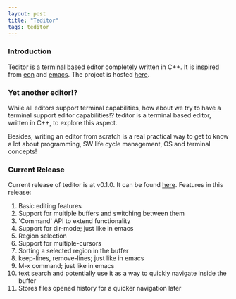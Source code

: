 ```yaml
---
layout: post
title: "Teditor"
tags: teditor
---
```


### Introduction
Teditor is a terminal based editor completely written in C++. It is inspired from
[eon](https://github.com/tomas/eon) and [emacs](https://www.gnu.org/software/emacs/).
The project is hosted [here](https://github.com/teju85/teditor).

### Yet another editor!?
While all editors support terminal capabilities, how about we try to have a terminal
support editor capabilities!? teditor is a terminal based editor, written in C++,
to explore this aspect.

Besides, writing an editor from scratch is a real practical way to get to know a lot
about programming, SW life cycle management, OS and terminal concepts!

### Current Release
Current release of teditor is at v0.1.0. It can be found [here](https://github.com/teju85/teditor/releases/tag/0.1.0). Features in this release:
1. Basic editing features
2. Support for multiple buffers and switching between them
3. 'Command' API to extend functionality
4. Support for dir-mode; just like in emacs
5. Region selection
6. Support for multiple-cursors
7. Sorting a selected region in the buffer
8. keep-lines, remove-lines; just like in emacs
9. M-x command; just like in emacs
10. text search and potentially use it as a way to quickly navigate inside the buffer
11. Stores files opened history for a quicker navigation later
